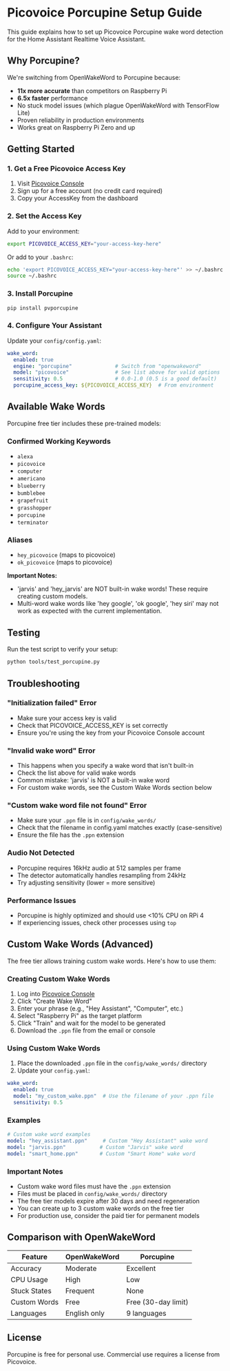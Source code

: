 # Picovoice Porcupine Setup Guide

This guide explains how to set up Picovoice Porcupine wake word detection for the Home Assistant Realtime Voice Assistant.

## Why Porcupine?

We're switching from OpenWakeWord to Porcupine because:
- **11x more accurate** than competitors on Raspberry Pi
- **6.5x faster** performance
- No stuck model issues (which plague OpenWakeWord with TensorFlow Lite)
- Proven reliability in production environments
- Works great on Raspberry Pi Zero and up

## Getting Started

### 1. Get a Free Picovoice Access Key

1. Visit [Picovoice Console](https://console.picovoice.ai/)
2. Sign up for a free account (no credit card required)
3. Copy your AccessKey from the dashboard

### 2. Set the Access Key

Add to your environment:

```bash
export PICOVOICE_ACCESS_KEY="your-access-key-here"
```

Or add to your `.bashrc`:

```bash
echo 'export PICOVOICE_ACCESS_KEY="your-access-key-here"' >> ~/.bashrc
source ~/.bashrc
```

### 3. Install Porcupine

```bash
pip install pvporcupine
```

### 4. Configure Your Assistant

Update your `config/config.yaml`:

```yaml
wake_word:
  enabled: true
  engine: "porcupine"              # Switch from "openwakeword"
  model: "picovoice"               # See list above for valid options
  sensitivity: 0.5                 # 0.0-1.0 (0.5 is a good default)
  porcupine_access_key: ${PICOVOICE_ACCESS_KEY}  # From environment
```

## Available Wake Words

Porcupine free tier includes these pre-trained models:

### Confirmed Working Keywords
- `alexa`
- `picovoice`
- `computer`
- `americano`
- `blueberry`
- `bumblebee`
- `grapefruit`
- `grasshopper`
- `porcupine`
- `terminator`

### Aliases
- `hey_picovoice` (maps to picovoice)
- `ok_picovoice` (maps to picovoice)

**Important Notes:**
- 'jarvis' and 'hey_jarvis' are NOT built-in wake words! These require creating custom models.
- Multi-word wake words like 'hey google', 'ok google', 'hey siri' may not work as expected with the current implementation.

## Testing

Run the test script to verify your setup:

```bash
python tools/test_porcupine.py
```

## Troubleshooting

### "Initialization failed" Error
- Make sure your access key is valid
- Check that PICOVOICE_ACCESS_KEY is set correctly
- Ensure you're using the key from your Picovoice Console account

### "Invalid wake word" Error
- This happens when you specify a wake word that isn't built-in
- Check the list above for valid wake words
- Common mistake: 'jarvis' is NOT a built-in wake word
- For custom wake words, see the Custom Wake Words section below

### "Custom wake word file not found" Error
- Make sure your `.ppn` file is in `config/wake_words/`
- Check that the filename in config.yaml matches exactly (case-sensitive)
- Ensure the file has the `.ppn` extension

### Audio Not Detected
- Porcupine requires 16kHz audio at 512 samples per frame
- The detector automatically handles resampling from 24kHz
- Try adjusting sensitivity (lower = more sensitive)

### Performance Issues
- Porcupine is highly optimized and should use <10% CPU on RPi 4
- If experiencing issues, check other processes using `top`

## Custom Wake Words (Advanced)

The free tier allows training custom wake words. Here's how to use them:

### Creating Custom Wake Words

1. Log into [Picovoice Console](https://console.picovoice.ai/)
2. Click "Create Wake Word" 
3. Enter your phrase (e.g., "Hey Assistant", "Computer", etc.)
4. Select "Raspberry Pi" as the target platform
5. Click "Train" and wait for the model to be generated
6. Download the `.ppn` file from the email or console

### Using Custom Wake Words

1. Place the downloaded `.ppn` file in the `config/wake_words/` directory
2. Update your `config.yaml`:

```yaml
wake_word:
  enabled: true
  model: "my_custom_wake.ppn"  # Use the filename of your .ppn file
  sensitivity: 0.5
```

### Examples

```yaml
# Custom wake word examples
model: "hey_assistant.ppn"     # Custom "Hey Assistant" wake word
model: "jarvis.ppn"           # Custom "Jarvis" wake word  
model: "smart_home.ppn"       # Custom "Smart Home" wake word
```

### Important Notes

- Custom wake word files must have the `.ppn` extension
- Files must be placed in `config/wake_words/` directory
- The free tier models expire after 30 days and need regeneration
- You can create up to 3 custom wake words on the free tier
- For production use, consider the paid tier for permanent models

## Comparison with OpenWakeWord

| Feature | OpenWakeWord | Porcupine |
|---------|--------------|-----------|
| Accuracy | Moderate | Excellent |
| CPU Usage | High | Low |
| Stuck States | Frequent | None |
| Custom Words | Free | Free (30-day limit) |
| Languages | English only | 9 languages |

## License

Porcupine is free for personal use. Commercial use requires a license from Picovoice.